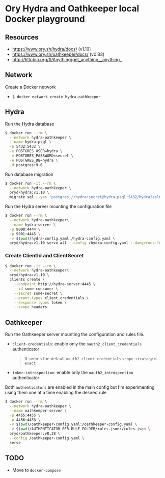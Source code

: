 # Ory Hydra and Oathkeeper local Docker playground

## Resources

- https://www.ory.sh/hydra/docs/ (v1.10)
- https://www.ory.sh/oathkeeper/docs/ (v0.83)
- http://httpbin.org/#/Anything/get_anything__anything_

## Network

Create a Docker network

- `$ docker network create hydra-oathkeeper`

## Hydra

Run the Hydra database

```bash
$ docker run --rm \
  --network hydra-oathkeeper \
  --name hydra-psql \
  -p 5432:5432 \
  -e POSTGRES_USER=hydra \
  -e POSTGRES_PASSWORD=secret \
  -e POSTGRES_DB=hydra \
  -d postgres:9.6
```

Run database migration

```bash
$ docker run -it --rm \
  --network hydra-oathkeeper \
  oryd/hydra:v1.10 \
  migrate sql --yes 'postgres://hydra:secret@hydra-psql:5432/hydra?sslmode=disable'
```

Run the Hydra server mounting the configuration file

```bash
$ docker run --rm \
  --network hydra-oathkeeper\
  --name hydra-server \
  -p 9000:4444 \
  -p 9001:4445 \
  -v $(pwd)/hydra-config.yaml:/hydra-config.yaml \
  oryd/hydra:v1.10 serve all --config /hydra-config.yaml --dangerous-force-http
```

### Create ClientId and ClientSecret

```bash
$ docker run -it --rm \
  --network hydra-oathkeeper\
  oryd/hydra:v1.10 \
  clients create \
    --endpoint http://hydra-server:4445 \
    --id some-consumer \
    --secret some-secret \
    --grant-types client_credentials \
    --response-types token \
    --scope headers
```

## Oathkeeper

Run the Oathkeeper server mounting the configuration and rules file.

- `client-credentials`: enable only the `oauth2_client_credentials` authenticator
  > It seems the default `oauth2_client_credentials` `scope_strategy` is `exact`
- `token-introspection`: enable only the `oauth2_introspection` authenticator

Both `authenticators` are enabled in the main config but I'm experimenting using them one at a time enabling the desired rule

```bash
$ docker run --rm \
  --network hydra-oathkeeper \
  --name oathkeeper-server \
  -p 4455:4455 \
  -p 4456:4456 \
  -v $(pwd)/oathkeeper-config.yaml:/oathkeeper-config.yaml \
  -v $(pwd)/AUTHENTICATOR_PER_RULE_FOLDER/rules.json:/rules.json \
  oryd/oathkeeper:v0.38 \
  --config /oathkeeper-config.yaml \
  serve
```

## TODO

- Move to `docker-compose`
